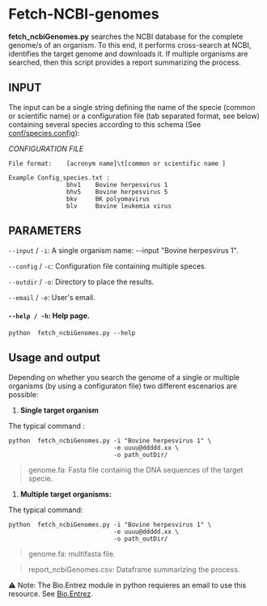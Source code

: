 # Fetch-NCBI-genomes

**fetch_ncbiGenomes.py** searches the NCBI database for the complete genome/s of an organism. To this end, it performs cross-search at NCBI, identifies the target genome and downloads it. If multiple organisms are searched, then this script provides a report summarizing the process. 

## INPUT
The input can be a single string defining the name of the specie (common or scientific name) or a configuration file (tab separated format, see below) containing several species according to this schema (See [conf/species.config]()):

*CONFIGURATION FILE*
```console
File format:    [acronym name]\t[common or scientific name ]

Example Config_species.txt :
                bhv1	Bovine herpesvirus 1
                bhv5	Bovine herpesvirus 5
                bkv     BK polyomavirus
                blv     Bovine leukemia virus
```

## PARAMETERS

`--input` / `-i`:  A single organism name: --input "Bovine herpesvirus 1". 

`--config` / `-c`: Configuration file containing multiple speces.

`--outdir` / `-o`: Directory to place the results.

`--email` / `-e`:  User's email.

#### `--help / -h`: Help page.
```console
python  fetch_ncbiGenomes.py --help
```

## Usage and output

Depending on whether you search the genome of a single or multiple organisms (by using a configuraton file) two different escenarios are possible: 


1. **Single target organism**

The typical command :
```console
python  fetch_ncbiGenomes.py -i "Bovine herpesvirus 1" \
                             -e uuuu@ddddd.xx \
                             -o path_outDir/

```
>  genome.fa: Fasta file containig the DNA sequences of the target specie.

1. **Multiple target organisms:**

The typical command:
```console
python  fetch_ncbiGenomes.py -i "Bovine herpesvirus 1" \
                             -e uuuu@ddddd.xx \
                             -o path_outDir/

```

> genome.fa: multifasta file.

> report_ncbiGenomes.csv: Dataframe summarizing the process.


:warning: Note: The Bio.Entrez module in python requieres an email to use this resource. See [Bio.Entrez](https://biopython.org/docs/1.76/api/Bio.Entrez.html).
